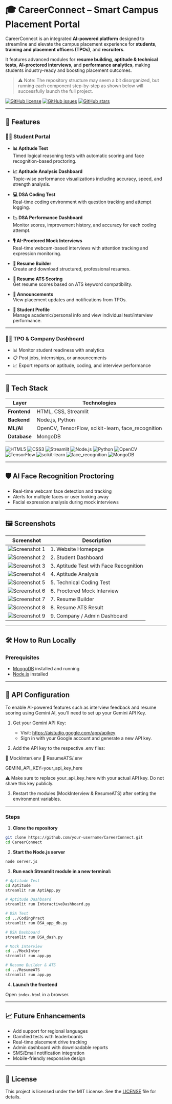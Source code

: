 # 🎓 CareerConnect – Smart Campus Placement Portal

CareerConnect is an integrated **AI-powered platform** designed to streamline and elevate the campus placement experience for **students**, **training and placement officers (TPOs)**, and **recruiters**.

It features advanced modules for **resume building**, **aptitude & technical tests**, **AI-proctored interviews**, and **performance analytics**, making students industry-ready and boosting placement outcomes.

> ⚠️ Note: The repository structure may seem a bit disorganized, but running each component step-by-step as shown below will successfully launch the full project.

[![GitHub license](https://img.shields.io/github/license/xHarshit/CareerConnect-Smart-Campus-Placement-Portal)](https://github.com/xHarshit/CareerConnect-Smart-Campus-Placement-Portal/blob/main/LICENSE)
[![GitHub issues](https://img.shields.io/github/issues/xHarshit/CareerConnect-Smart-Campus-Placement-Portal)](https://github.com/xHarshit/CareerConnect-Smart-Campus-Placement-Portal/issues)
[![GitHub stars](https://img.shields.io/github/stars/xHarshit/CareerConnect-Smart-Campus-Placement-Portal)](https://github.com/xHarshit/CareerConnect-Smart-Campus-Placement-Portal/stargazers)

---

## 🚀 Features

### 👨‍🎓 Student Portal

- **📊 Aptitude Test**  
  Timed logical reasoning tests with automatic scoring and face recognition-based proctoring.

- **📈 Aptitude Analysis Dashboard**  
  Topic-wise performance visualizations including accuracy, speed, and strength analysis.

- **💻 DSA Coding Test**  
  Real-time coding environment with question tracking and attempt logging.

- **📉 DSA Performance Dashboard**  
  Monitor scores, improvement history, and accuracy for each coding attempt.

- **🎙️ AI-Proctored Mock Interviews**  
  Real-time webcam-based interviews with attention tracking and expression monitoring.

- **🧾 Resume Builder**  
  Create and download structured, professional resumes.

- **📄 Resume ATS Scoring**  
  Get resume scores based on ATS keyword compatibility.

- **📢 Announcements**  
  View placement updates and notifications from TPOs.

- **🙍 Student Profile**  
  Manage academic/personal info and view individual test/interview performance.

---

### 🧑‍🏫 TPO & Company Dashboard

- 📊 Monitor student readiness with analytics  
- 📋 Post jobs, internships, or announcements  
- 📈 Export reports on aptitude, coding, and interview performance

---

## 🧠 Tech Stack

| Layer         | Technologies                                           |
|---------------|--------------------------------------------------------|
| **Frontend**  | HTML, CSS, Streamlit                                  |
| **Backend**   | Node.js, Python                                       |
| **ML/AI**     | OpenCV, TensorFlow, scikit-learn, face_recognition    |
| **Database**  | MongoDB                                               |

![HTML5](https://img.shields.io/badge/HTML5-E34F26?style=for-the-badge&logo=html5&logoColor=white)
![CSS3](https://img.shields.io/badge/CSS3-1572B6?style=for-the-badge&logo=css3&logoColor=white)
![Streamlit](https://img.shields.io/badge/Streamlit-FF4B4B?style=for-the-badge&logo=streamlit&logoColor=white)
![Node.js](https://img.shields.io/badge/Node.js-339933?style=for-the-badge&logo=nodedotjs&logoColor=white)
![Python](https://img.shields.io/badge/Python-3776AB?style=for-the-badge&logo=python&logoColor=white)
![OpenCV](https://img.shields.io/badge/OpenCV-5C3EE8?style=for-the-badge&logo=opencv&logoColor=white)
![TensorFlow](https://img.shields.io/badge/TensorFlow-FF6F00?style=for-the-badge&logo=tensorflow&logoColor=white)
![scikit-learn](https://img.shields.io/badge/scikit--learn-F7931E?style=for-the-badge&logo=scikit-learn&logoColor=white)
![face_recognition](https://img.shields.io/badge/Face_Recognition-0A192F?style=for-the-badge&logo=python&logoColor=white)
![MongoDB](https://img.shields.io/badge/MongoDB-4EA94B?style=for-the-badge&logo=mongodb&logoColor=white)

---

## 🛡️ AI Face Recognition Proctoring

- Real-time webcam face detection and tracking  
- Alerts for multiple faces or user looking away  
- Facial expression analysis during mock interviews  

---

## 🖼️ Screenshots

| Screenshot | Description                        |
|------------|------------------------------------|
| ![Screenshot 1](screenshots/homepage.png) | 1. Website Homepage                |
| ![Screenshot 2](screenshots/studentdashboard.png) | 2. Student Dashboard               |
| ![Screenshot 3](screenshots/aptitudetest.png) | 3. Aptitude Test with Face Recognition |
| ![Screenshot 4](screenshots/aptitudeanalysis.png) | 4. Aptitude Analysis               |
| ![Screenshot 5](screenshots/dsatest.png) | 5. Technical Coding Test           |
| ![Screenshot 6](screenshots/mockinterview.png) | 6. Proctored Mock Interview     |
| ![Screenshot 7](screenshots/resumebuilder.png) | 7. Resume Builder                  |
| ![Screenshot 8](screenshots/resumescanner.png) | 8. Resume ATS Result               |
| ![Screenshot 9](screenshots/admindashboard.png) | 9. Company / Admin Dashboard         |

---

## 🛠️ How to Run Locally

### Prerequisites

- [MongoDB](https://www.mongodb.com/try/download/community) installed and running  
- [Node.js](https://nodejs.org/en/download/) installed

---

## 🔐 API Configuration

To enable AI-powered features such as interview feedback and resume scoring using Gemini AI, you'll need to set up your Gemini API Key.

1. Get your Gemini API Key:
   - Visit: https://aistudio.google.com/app/apikey
   - Sign in with your Google account and generate a new API key.

2. Add the API key to the respective .env files:

📁 MockInter/.env
📁 ResumeATS/.env

GEMINI_API_KEY=your_api_key_here

⚠️ Make sure to replace your_api_key_here with your actual API key. Do not share this key publicly.

3. Restart the modules (MockInterview & ResumeATS) after setting the environment variables.

---

### Steps

1. **Clone the repository**

```bash
git clone https://github.com/your-username/CareerConnect.git
cd CareerConnect
```

2. **Start the Node.js server**

```bash
node server.js
```

3. **Run each Streamlit module in a new terminal:**

```bash
# Aptitude Test
cd Aptitude
streamlit run AptiApp.py

# Aptitude Dashboard
streamlit run InteractiveDashboard.py

# DSA Test
cd ../CodingPract
streamlit run DSA_app_db.py

# DSA Dashboard
streamlit run DSA_dash.py

# Mock Interview
cd ../MockInter
streamlit run app.py

# Resume Builder & ATS
cd ../ResumeATS
streamlit run app.py
```

4. **Launch the frontend**

Open `index.html` in a browser.

---

## 📈 Future Enhancements

- Add support for regional languages  
- Gamified tests with leaderboards  
- Real-time placement drive tracking  
- Admin dashboard with downloadable reports  
- SMS/Email notification integration  
- Mobile-friendly responsive design  

---

## 🪪 License

This project is licensed under the MIT License. See the [LICENSE](LICENSE) file for details.

